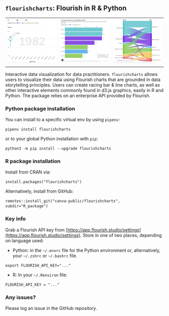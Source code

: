 ## `flourishcharts`: Flourish in R & Python

|   |   |   |
| ------------- | ------------- | ------------- |
[![Scatterplot](utils/img/scatter.png)]() | [![Bar chart race](utils/img/rbc.png)]()  |   [![Sankey diagram](utils/img/alluvial.png)]() |
|  | |

Interactive data visualization for data practitioners. `flourishcharts` allows users to visualize their data 
using Flourish charts that are grounded in data storytelling principles. Users can create racing bar & line
charts, as well as other interactive elements commonly found in d3.js graphics, easily in R and Python. 
The package relies on an enterprise API provided by Flourish.

### Python package installation

You can install to a specific virtual env by using `pipenv`:

```
pipenv install flourishcharts
```

or to your global Python installation with `pip`:

```
python3 -m pip install --upgrade flourishcharts
```

### R package installation
Install from CRAN via:

```
install.packages("flourishcharts")
```

Alternatively, install from GitHub:

```
remotes::install_git("canva-public/flourishcharts", subdir="R_package")
```

### Key info

Grab a Flourish API key from [https://app.flourish.studio/settings](https://app.flourish.studio/settings). Store in one of two places, depending on language used:

* Python: in the `~/.envrc` file for the Python environment or, alternatively, your `~/.zshrc` or `~/.bashrc` file.

```
export FLOURISH_API_KEY="..."
```

* R: In your `~/.Renviron` file:

```
FLOURISH_API_KEY = "..."
```

### Any issues?

Please log an issue in the GitHub repository.
